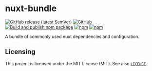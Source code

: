 # nuxt-bundle
[![GitHub release (latest SemVer)](https://img.shields.io/github/v/release/jojomatik/nuxt-bundle?sort=semver)](https://github.com/jojomatik/nuxt-bundle/releases) [![GitHub](https://img.shields.io/github/license/jojomatik/nuxt-bundle)](LICENSE) [![Build and publish npm package](https://github.com/jojomatik/nuxt-bundle/actions/workflows/publish.yml/badge.svg)](https://github.com/jojomatik/nuxt-bundle/actions/workflows/publish.yml) [![npm](https://img.shields.io/npm/v/nuxt-bundle)](https://www.npmjs.com/package/nuxt-bundle) [![npm](https://img.shields.io/npm/dw/nuxt-bundle)](https://www.npmjs.com/package/nuxt-bundle)

A bundle of commonly used nuxt dependencies and configuration.

## Licensing
This project is licensed under the MIT License (MIT). See also [`LICENSE`](LICENSE).